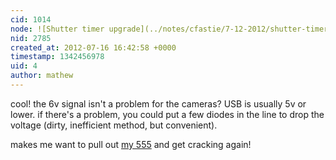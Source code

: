 ```yaml
---
cid: 1014
node: ![Shutter timer upgrade](../notes/cfastie/7-12-2012/shutter-timer-upgrade)
nid: 2785
created_at: 2012-07-16 16:42:58 +0000
timestamp: 1342456978
uid: 4
author: mathew
---
```


cool!  the 6v signal isn't a problem for the cameras? USB is usually 5v or lower. if there's a problem, you could put a few diodes in the line to drop the voltage (dirty, inefficient method, but convenient).

makes me want to pull out [my 555](http://publiclaboratory.org/notes/mathew/8-5-2011/adjustable-555-based-shutter-trigger-circuit) and get cracking again!